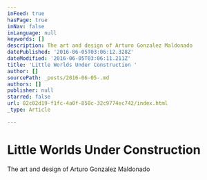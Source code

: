 ```yaml
---
inFeed: true
hasPage: true
inNav: false
inLanguage: null
keywords: []
description: The art and design of Arturo Gonzalez Maldonado
datePublished: '2016-06-05T03:06:12.328Z'
dateModified: '2016-06-05T03:06:11.211Z'
title: 'Little Worlds Under Construction '
author: []
sourcePath: _posts/2016-06-05-.md
authors: []
publisher: null
starred: false
url: 82c02d19-f1fc-4a0f-858c-32c9774ec742/index.html
_type: Article

---
```

# Little Worlds Under Construction 

The art and design of Arturo Gonzalez Maldonado